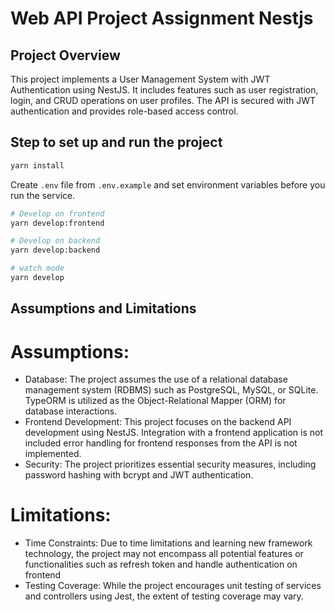 # Web API Project Assignment Nestjs

## Project Overview

This project implements a User Management System with JWT Authentication using NestJS.
It includes features such as user registration, login, and CRUD operations on user profiles.
The API is secured with JWT authentication and provides role-based access control.

## Step to set up and run the project

```bash
yarn install
```

Create `.env` file from `.env.example` and set environment variables before you run the service.

```bash
# Develop on frontend
yarn develop:frontend

# Develop on backend
yarn develop:backend

# watch mode
yarn develop
```

## Assumptions and Limitations

# Assumptions:

- Database: The project assumes the use of a relational database management system (RDBMS) such as PostgreSQL, MySQL, or SQLite. TypeORM is utilized as the Object-Relational Mapper (ORM) for database interactions.
- Frontend Development: This project focuses on the backend API development using NestJS. Integration with a frontend application is not included error handling for frontend responses from the API is not implemented.
- Security: The project prioritizes essential security measures, including password hashing with bcrypt and JWT authentication.

# Limitations:

- Time Constraints: Due to time limitations and learning new framework technology, the project may not encompass all potential features or functionalities such as refresh token and handle authentication on frontend
- Testing Coverage: While the project encourages unit testing of services and controllers using Jest, the extent of testing coverage may vary.
